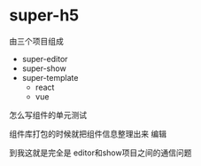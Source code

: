 # super-h5

由三个项目组成
- super-editor
- super-show
- super-template
    - react
    - vue


怎么写组件的单元测试

组件库打包的时候就把组件信息整理出来
编辑


到我这就是完全是
editor和show项目之间的通信问题